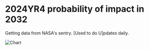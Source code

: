 # 2024YR4 probability of impact in 2032

Getting data from NASA's sentry. [Used to do U]pdates daily.

![Chart](https://quickchart.io/chart?c=%7B%22type%22%3A%22line%22%2C%22data%22%3A%7B%22labels%22%3A%5B%2228%20Jan%202025%22%2C%2229%20Jan%202025%22%2C%2231%20Jan%202025%22%2C%221%20Feb%202025%22%2C%222%20Feb%202025%22%2C%223%20Feb%202025%22%2C%224%20Feb%202025%22%2C%225%20Feb%202025%22%2C%226%20Feb%202025%22%2C%228%20Feb%202025%22%2C%229%20Feb%202025%22%2C%2210%20Feb%202025%22%2C%2211%20Feb%202025%22%2C%2213%20Feb%202025%22%2C%2214%20Feb%202025%22%2C%2214%20Feb%202025%22%2C%2215%20Feb%202025%22%2C%2216%20Feb%202025%22%2C%2216%20Feb%202025%22%2C%2217%20Feb%202025%22%2C%2218%20Feb%202025%22%2C%2219%20Feb%202025%22%2C%2220%20Feb%202025%22%2C%2221%20Feb%202025%22%2C%2222%20Feb%202025%22%2C%2223%20Feb%202025%22%2C%2224%20Feb%202025%22%2C%2225%20Feb%202025%22%2C%2226%20Feb%202025%22%2C%2227%20Feb%202025%22%2C%2228%20Feb%202025%22%2C%2201%20Mar%202025%22%2C%2201%20Mar%202025%22%2C%2202%20Mar%202025%22%2C%2203%20Mar%202025%22%2C%2204%20Mar%202025%22%2C%2205%20Mar%202025%22%2C%2206%20Mar%202025%22%2C%2207%20Mar%202025%22%2C%2208%20Mar%202025%22%2C%2209%20Mar%202025%22%2C%2210%20Mar%202025%22%2C%2211%20Mar%202025%22%2C%2212%20Mar%202025%22%2C%2213%20Mar%202025%22%2C%2214%20Mar%202025%22%2C%2215%20Mar%202025%22%2C%2216%20Mar%202025%22%2C%2217%20Mar%202025%22%2C%2219%20Mar%202025%22%2C%2219%20Mar%202025%22%2C%2220%20Mar%202025%22%2C%2221%20Mar%202025%22%2C%2222%20Mar%202025%22%2C%2223%20Mar%202025%22%2C%2224%20Mar%202025%22%5D%2C%22datasets%22%3A%5B%7B%22label%22%3A%22Impact%20probability%20%25%22%2C%22data%22%3A%5B1.2%2C1.3%2C1.3%2C1.6%2C1.7%2C1.4%2C1.5%2C1.9%2C2.3%2C2.2%2C2.4%2C2.2%2C2.1%2C2.1%2C2.1479999999999997%2C2.1479999999999997%2C2.217%2C2.214%2C2.214%2C2.633%2C3.072%2C1.451%2C0.27490000000000003%2C0.3594%2C0.3587%2C0.003878%2C0.001651%2C0.001668%2C0.0011430000000000001%2C0.001134%2C0.0007613%2C0.0007613%2C0.0008188000000000001%2C0.0008188000000000001%2C0.0008188000000000001%2C0.0008188000000000001%2C0.0008188000000000001%2C0.0008188000000000001%2C0.00020009999999999998%2C0.0001134%2C0.0001134%2C0.0001134%2C0.00005453%2C0.00005453%2C0.000019640000000000002%2C0.000019640000000000002%2C0.000019640000000000002%2C0.000019640000000000002%2C0.000019640000000000002%2C0.00001933%2C0.00001933%2C0.00001933%2C0.00001933%2C0.00001933%2C0.00001933%2C0.00001933%5D%2C%22borderColor%22%3A%22blue%22%2C%22fill%22%3Afalse%7D%5D%7D%2C%22options%22%3A%7B%22scales%22%3A%7B%22x%22%3A%7B%22title%22%3A%7B%22display%22%3Atrue%2C%22text%22%3A%22Date%22%7D%7D%2C%22y%22%3A%7B%22title%22%3A%7B%22display%22%3Atrue%2C%22text%22%3A%22Value%22%7D%7D%7D%7D%7D)
